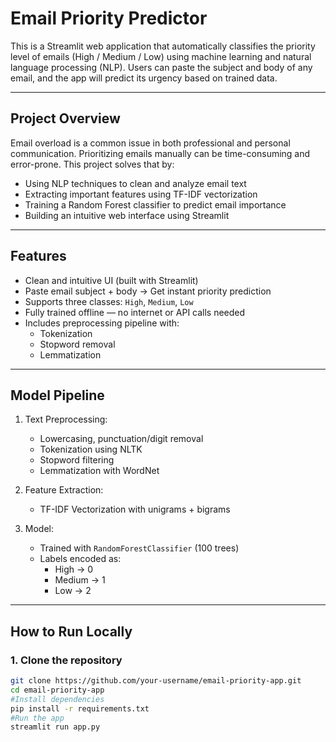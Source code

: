 #  Email Priority Predictor

This is a Streamlit web application that automatically classifies the priority level of emails (High / Medium / Low) using machine learning and natural language processing (NLP). Users can paste the subject and body of any email, and the app will predict its urgency based on trained data.


---

##  Project Overview

Email overload is a common issue in both professional and personal communication. Prioritizing emails manually can be time-consuming and error-prone. This project solves that by:

- Using NLP techniques to clean and analyze email text
- Extracting important features using TF-IDF vectorization
- Training a Random Forest classifier to predict email importance
- Building an intuitive web interface using Streamlit

---

##  Features

- Clean and intuitive UI (built with Streamlit)
- Paste email subject + body → Get instant priority prediction
- Supports three classes: `High`, `Medium`, `Low`
- Fully trained offline — no internet or API calls needed
- Includes preprocessing pipeline with:
  - Tokenization
  - Stopword removal
  - Lemmatization

---

##  Model Pipeline

1. Text Preprocessing:
   - Lowercasing, punctuation/digit removal
   - Tokenization using NLTK
   - Stopword filtering
   - Lemmatization with WordNet

2. Feature Extraction:
   - TF-IDF Vectorization with unigrams + bigrams

3. Model:
   - Trained with `RandomForestClassifier` (100 trees)
   - Labels encoded as:
     - High → 0
     - Medium → 1
     - Low → 2

---

##  How to Run Locally

### 1. Clone the repository
```bash
git clone https://github.com/your-username/email-priority-app.git
cd email-priority-app
#Install dependencies
pip install -r requirements.txt
#Run the app
streamlit run app.py


